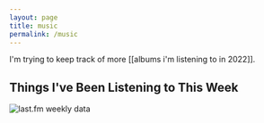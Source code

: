 ```yaml
---
layout: page
title: music
permalink: /music
---
```


I'm trying to keep track of more [[albums i'm listening to in 2022]].

## Things I've Been Listening to This Week

<img src="https://www.tapmusic.net/collage.php?user=thursdayswaitin&type=7day&size=4x4&caption=true" alt="last.fm weekly data">
